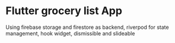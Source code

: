 # Flutter grocery list App 
Using firebase storage and firestore as backend, riverpod for state management, hook widget, dismissible and slideable

